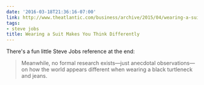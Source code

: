 ```yaml
---
date: '2016-03-18T21:36:16-07:00'
link: http://www.theatlantic.com/business/archive/2015/04/wearing-a-suit-makes-people-think-differently/391802/
tags:
- steve jobs
title: Wearing a Suit Makes You Think Differently
---
```


There's a fun little Steve Jobs reference at the end:

>Meanwhile, no formal research exists—just anecdotal observations—on how the world appears different when wearing a black turtleneck and jeans.
